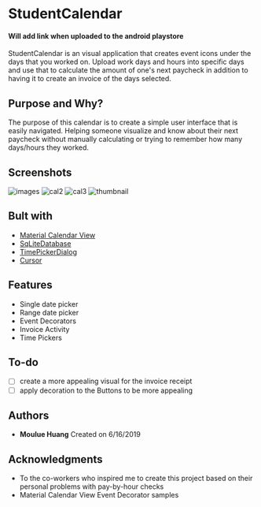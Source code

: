 # StudentCalendar

#### Will add link when uploaded to the android playstore

StudentCalendar is an visual application that creates event icons under the days that you worked on.
Upload work days and hours into specific days and use that to calculate the amount of one's next paycheck
in addition to having it to create an invoice of the days selected.

## Purpose and Why?

The purpose of this calendar is to create a simple user interface that is easily navigated. 
Helping someone visualize and know about their next paycheck without manually calculating 
or trying to remember how many days/hours they worked.

## Screenshots
![images](https://github.com/MouHuang0217/StudentCalendarv2/blob/master/images/cal1.jpg)
![cal2](https://user-images.githubusercontent.com/31867712/61428237-1c227a00-a8d6-11e9-91e7-8ff29d60e0ae.jpg)
![cal3](https://user-images.githubusercontent.com/31867712/61428238-1c227a00-a8d6-11e9-9067-30d3d8e98cf1.jpg)
![thumbnail](https://user-images.githubusercontent.com/31867712/61428239-1c227a00-a8d6-11e9-9568-4538aca2503d.jpg)



## Bult with

* [Material Calendar View](https://github.com/Applandeo/Material-Calendar-View])
* [SqLiteDatabase](https://developer.android.com/reference/android/database/sqlite/SQLiteDatabase)
* [TimePickerDialog](https://developer.android.com/reference/android/app/TimePickerDialog)
* [Cursor](https://developer.android.com/reference/android/database/Cursor)

## Features
* Single date picker
* Range date picker
* Event Decorators
* Invoice Activity
* Time Pickers

## To-do
- [ ] create a more appealing visual for the invoice receipt
- [ ] apply decoration to the Buttons to be more appealing

## Authors
* **Moulue Huang** Created on 6/16/2019

## Acknowledgments
* To the co-workers who inspired me to create this project based on their personal problems with pay-by-hour checks
* Material Calendar View Event Decorator samples

